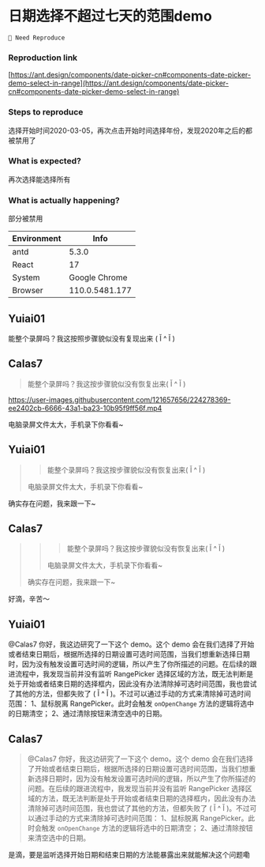 # 日期选择不超过七天的范围demo

`🤔 Need Reproduce`

### Reproduction link

[https://ant.design/components/date-picker-cn#components-date-picker-demo-select-in-range](https://ant.design/components/date-picker-cn#components-date-picker-demo-select-in-range)

### Steps to reproduce

选择开始时间2020-03-05，再次点击开始时间选择年份，发现2020年之后的都被禁用了

### What is expected?

再次选择能选择所有

### What is actually happening?

部分被禁用

| Environment | Info           |
| ----------- | -------------- |
| antd        | 5.3.0          |
| React       | 17             |
| System      | Google Chrome  |
| Browser     | 110.0.5481.177 |

<!-- generated by ant-design-issue-helper. DO NOT REMOVE -->

## Yuiai01

能整个录屏吗？我这按照步骤貌似没有复现出来 ( Ĭ ^ Ĭ )

## Calas7

> 能整个录屏吗？我这按步骤貌似没有恢复出来( Ĭ ^ Ĭ )

https://user-images.githubusercontent.com/121657656/224278369-ee2402cb-6666-43a1-ba23-10b95f9ff56f.mp4

电脑录屏文件太大，手机录下你看看~

## Yuiai01

> > 能整个录屏吗？我这按步骤貌似没有恢复出来( Ĭ ^ Ĭ )
>
> 电脑录屏文件太大，手机录下你看看~

确实存在问题，我来跟一下~

## Calas7

> > > 能整个录屏吗？我这按步骤貌似没有恢复出来( Ĭ ^ Ĭ )
> >
> > 电脑录屏文件太大，手机录下你看看~
>
> 确实存在问题，我来跟一下~

好滴，辛苦～

## Yuiai01

@Calas7 你好，我这边研究了一下这个 demo。这个 demo 会在我们选择了开始或者结束日期后，根据所选择的日期设置可选时间范围，当我们想重新选择日期时，因为没有触发设置可选时间的逻辑，所以产生了你所描述的问题。在后续的跟进流程中，我发现当前并没有监听 RangePicker 选择区域的方法，既无法判断是处于开始或者结束日期的选择框内，因此没有办法清除掉可选时间范围，我也尝试了其他的方法，但都失败了 ( Ĭ ^ Ĭ )。不过可以通过手动的方式来清除掉可选时间范围：
1、鼠标脱离 RangePicker。此时会触发 `onOpenChange` 方法的逻辑将选中的日期清空；
2、通过清除按钮来清空选中的日期。

## Calas7

> @Calas7 你好，我这边研究了一下这个 demo。这个 demo 会在我们选择了开始或者结束日期后，根据所选择的日期设置可选时间范围，当我们想重新选择日期时，因为没有触发设置可选时间的逻辑，所以产生了你所描述的问题。在后续的跟进流程中，我发现当前并没有监听 RangePicker 选择区域的方法，既无法判断是处于开始或者结束日期的选择框内，因此没有办法清除掉可选时间范围，我也尝试了其他的方法，但都失败了 ( Ĭ ^ Ĭ )。不过可以通过手动的方式来清除掉可选时间范围： 1、鼠标脱离 RangePicker。此时会触发 `onOpenChange` 方法的逻辑将选中的日期清空； 2、通过清除按钮来清空选中的日期。

是滴，要是监听选择开始日期和结束日期的方法能暴露出来就能解决这个问题嘞
